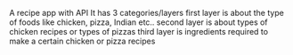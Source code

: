 A recipe app with API
It has 3 categories/layers
first layer is about the type of foods like chicken, pizza, Indian etc.. 
second layer is about types of chicken recipes or types of pizzas
third layer is ingredients required to make a certain chicken or pizza recipes

